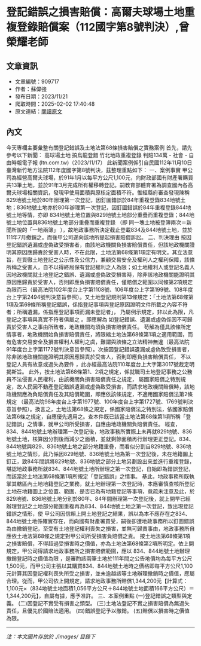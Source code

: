 # 登記錯誤之損害賠償：高爾夫球場土地重複登錄賠償案（112國字第8號判決）,曾榮耀老師

## 文章資訊
- 文章編號：909717
- 作者：蘇偉強
- 發布日期：2023/11/21
- 爬取時間：2025-02-02 17:40:48
- 原文連結：[閱讀原文](https://real-estate.get.com.tw/Columns/detail.aspx?no=909717)

## 內文
今天專欄主要彙整有關登記錯誤及土地法第68條損害賠償之實務案例
首先，請先參考以下新聞：
高球場土地 搞烏龍登錯 竹北地政重複登錄 判賠134萬 - 社會 - 自由時報電子報 (ltn.com.tw)（2023/11/17）
此新聞案例係引自民國112年11月10日臺灣新竹地方法院112年度國字第8號判決，茲整理重點如下：
一、案例事實
甲公司為經營高爾夫球場，於91年1月以每平方公尺1,100元，向財政部國有財產署購買共13筆土地，並於91年3月完成所有權移轉登記。嗣教育部體育署為調查國內各高爾夫球場相關資訊，發現甲使用面積與原核定面積不符。惟經縣府審查發現陳稱829地號土地於80年辦理第一次登記，因釘圖錯誤於84年重複登錄834地號土地；836地號土地亦於80年辦理第一次登記，因釘圖錯誤於84年重複登錄844地號土地等情，亦即
834地號土地位置與829地號土地部分重疊而重複登錄；844地號土地位置與836地號土地部分重疊而重複登錄
（即
同一塊土地被登簿兩次＝新聞所說的「一地兩簿」
），故地政事務所決定截止登載834及844地號土地，並於111年7月撤銷之。而後甲公司遂向該地所提起損害賠償訴訟。
二、判決理由
按因登記錯誤遺漏或虛偽致受損害者，由該地政機關負損害賠償責任，但該地政機關證明其原因應歸責於受害人時，不在此限，土地法第68條第1項定有明文。其立法意旨，在貫徹土地登記之公示性及公信力，兼顧交易安全及權利人之權利保障，該條所稱之受害人，自不以得終局保有登記權利之人為限；如土地權利人或登記名義人因地政機關就土地登記之錯誤、遺漏或虛偽致受損害時，除非該地政機關能證明其原因應歸責於受害人，否則即應負損害賠償責任，僅賠償之範圍以同條第2項規定為限而已（最高法院102年度台上字第1108號、106年度台上字第199號、108年度台上字第2494號判決意旨參照）。又土地登記規則第13條規定：「土地法第68條第1項及第69條所稱登記錯誤，係指登記事項與登記原因證明文件所載之內容不符者；所稱遺漏，係指應登記事項而漏未登記者」，
乃屬例示規定，非以此為限，凡登記之事項與真實不符者俱屬之
。即應解為
如登記錯誤、遺漏或虛偽係因不可歸責於受害人之事由所致者，地政機關均須負損害賠償責任。
苟解為僅具該條所定情事者，地政機關始負損害賠償責任，將限縮土地法第68條第1項之適用範圍，而有危害交易安全及損害權利人權利之虞，難謂與該條之立法精神無違（最高法院91年度台上字第1172號判決意旨參照）。次按因登記錯誤遺漏或虛偽致受損害者，除非該地政機關能證明其原因應歸責於受害人，否則即應負損害賠償責任，
不以登記人員有故意或過失為要件
，此亦經最高法院110年度台上大字第3017號裁定明揭斯旨。
此外，按土地法第68條第1、2項之規定，係就職司土地登記事務之公務員不法侵害人民權利，由該機關負損害賠償責任之規定，
屬國家賠償之特別規定，故人民因不動產登記錯誤遺漏或虛偽致受損害，而請求地政機關賠償時，該地政機關應為負賠償責任及其賠償範圍，即應依該條規定，不適用國家賠償法第2條規定
（最高法院98年度台上字第1977號、100年度台上字第1727號、1769號判決意旨參照）。換言之，土地法第68條之規定，係國家賠償法之特別法，依國家賠償法第6條之規定，自應優先適用之。查本件既已該當土地法第68條第1項所稱「登記錯誤」之情事，就甲公司所受損害，自應由地政機關負賠償責任。
經查，834、844地號土地辦理第一次登記後，地政事務所實際上未再就829地號、836地號土地，核算因分割後而減少之面積，並就剩餘面積再行辦理更正登記。834、844地號與829、836地號土地之部分地籍重疊，而看似分割自829地號、836地號土地之情形，此乃係因829地號、836地號土地為第一次登記後，未在地籍圖上釘正，致84年間誤將829地號、836地號之部分土地另劃設出來並進行重複登錄，
堪認地政事務所就834、844地號土地所辦理之第一次登記，自始即為錯誤登記，而該當於土地法第68條第1項所規定「登記錯誤」之情事。
基此，地政事務所既執掌其轄區內土地地籍登記之業務，就土地辦理第一次登記時，本應審慎查核所登記土地在地籍圖上之位置、範圍、是否已為有地籍登記等事項，竟疏未注意及此，於829地號、836地號土地分別於80年、84年間辦理第一次登記後，就上開早已經辦理登記之土地部分範圍重複再為834、844地號土地之第一次登記，致出現登記錯誤之情形，使
甲公司因信賴上開土地登記之結果，誤以為本不應存在之834、844地號土地係確實存在，而向國有財產署買受，嗣後卻遭地政事務所以釘圖錯誤為由撤銷登記，至受有土地登記權利喪失之損害，並無可歸責事由，地政事務所自應依土地法第68條之規定對甲公司所受損害負賠償之責。
按土地法第68條第1項之損害賠償，不得超過受損害時之價值，亦為土地法第68條第2項所明定。依上開規定，甲公司得請求地政事務所之損害賠償範圍，應以
834、844地號土地辦理撤銷登記時之價值為限
，是審酌該兩筆土地於111年間之公告地價均為每平方公尺1,500元，而甲公司主張以其購買834、844地號土地時之價格即每平方公尺1,100元計算其因登記權利喪失所受之損害，並未逾越該等土地辦理撤銷時之價值，應屬合理。從而，甲公司依上開規定，請求地政事務所賠償1,344,200元【計算式：1,100元×（834地號土地面積1,056平方公尺＋844地號土地面積166平方公尺）＝1,344,200元】，自屬有據，應予准許。
三、本案例重點
(一)登記錯誤之類型與定義。
(二)因登記不實受有損害之類型。
(三)土地法登記不實之損害賠償為無過失責任，且優先於國賠法適用。
(四)錯誤登記予以撤銷。
(五)賠償以損害時之價值為限。

---
*注：本文圖片存放於 ./images/ 目錄下*
